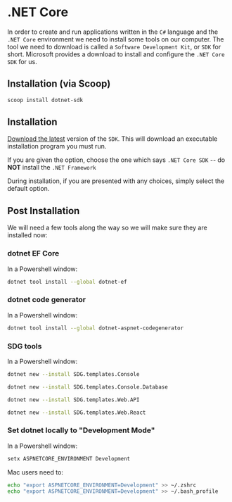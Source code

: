 # .NET Core

In order to create and run applications written in the `C#` language and the `.NET Core` environment we need to install some tools on our computer. The tool we need to download is called a `Software Development Kit`, or `SDK` for short. Microsoft provides a download to install and configure the `.NET Core` `SDK` for us.

## Installation (via Scoop)

```sh
scoop install dotnet-sdk
```

## Installation

[Download the latest](https://dotnet.microsoft.com/download) version of the `SDK`. This will download an executable installation program you must run.

If you are given the option, choose the one which says `.NET Core SDK` -- do **NOT** install the `.NET Framework`

During installation, if you are presented with any choices, simply select the default option.

## Post Installation

We will need a few tools along the way so we will make sure they are installed now:

### dotnet EF Core

In a Powershell window:

```sh
dotnet tool install --global dotnet-ef
```

### dotnet code generator

In a Powershell window:

```sh
dotnet tool install --global dotnet-aspnet-codegenerator
```

### SDG tools

In a Powershell window:

```sh
dotnet new --install SDG.templates.Console
```

```sh
dotnet new --install SDG.templates.Console.Database
```

```sh
dotnet new --install SDG.templates.Web.API
```

```sh
dotnet new --install SDG.templates.Web.React
```

### Set dotnet locally to "Development Mode"

In a Powershell window:

```sh
setx ASPNETCORE_ENVIRONMENT Development
```

Mac users need to:

```sh
echo "export ASPNETCORE_ENVIRONMENT=Development" >> ~/.zshrc
echo "export ASPNETCORE_ENVIRONMENT=Development" >> ~/.bash_profile
```
